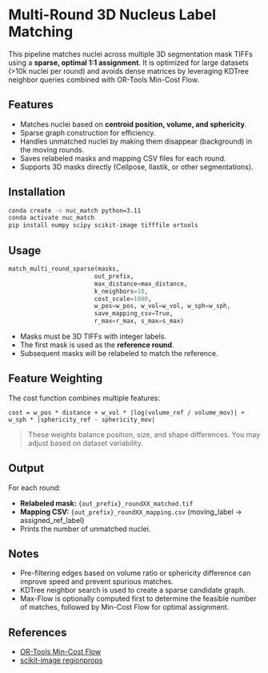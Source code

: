 # Multi-Round 3D Nucleus Label Matching

This pipeline matches nuclei across multiple 3D segmentation mask TIFFs using a **sparse, optimal 1:1 assignment**. It is optimized for large datasets (>10k nuclei per round) and avoids dense matrices by leveraging KDTree neighbor queries combined with OR-Tools Min-Cost Flow.

## Features

- Matches nuclei based on **centroid position, volume, and sphericity**.
- Sparse graph construction for efficiency.
- Handles unmatched nuclei by making them disappear (background) in the moving rounds.
- Saves relabeled masks and mapping CSV files for each round.
- Supports 3D masks directly (Cellpose, Ilastik, or other segmentations).

## Installation

```bash
conda create -n nuc_match python=3.11
conda activate nuc_match
pip install numpy scipy scikit-image tifffile ortools
```

## Usage

```python
match_multi_round_sparse(masks, 
                        out_prefix, 
                        max_distance=max_distance, 
                        k_neighbors=10, 
                        cost_scale=1000,
                        w_pos=w_pos, w_vol=w_vol, w_sph=w_sph, 
                        save_mapping_csv=True, 
                        r_max=r_max, s_max=s_max)

```
- Masks must be 3D TIFFs with integer labels.
- The first mask is used as the **reference round**.
- Subsequent masks will be relabeled to match the reference.

## Feature Weighting

The cost function combines multiple features:

```text
cost = w_pos * distance + w_vol * |log(volume_ref / volume_mov)| + w_sph * |sphericity_ref - sphericity_mov|
```

> These weights balance position, size, and shape differences. You may adjust based on dataset variability.

## Output

For each round:

- **Relabeled mask:** `{out_prefix}_roundXX_matched.tif`
- **Mapping CSV:** `{out_prefix}_roundXX_mapping.csv` (moving_label → assigned_ref_label)
- Prints the number of unmatched nuclei.

## Notes

- Pre-filtering edges based on volume ratio or sphericity difference can improve speed and prevent spurious matches.
- KDTree neighbor search is used to create a sparse candidate graph.
- Max-Flow is optionally computed first to determine the feasible number of matches, followed by Min-Cost Flow for optimal assignment.

## References

- [OR-Tools Min-Cost Flow](https://developers.google.com/optimization/graph/mincostflow)  
- [scikit-image regionprops](https://scikit-image.org/docs/stable/api/skimage.measure.html#skimage.measure.regionprops)

